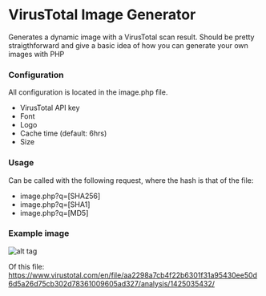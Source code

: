 # VirusTotal Image Generator
Generates a dynamic image with a VirusTotal scan result.
Should be pretty straigthforward and give a basic idea of how you can generate your own images with PHP

### Configuration
All configuration is located in the image.php file.
- VirusTotal API key
- Font
- Logo
- Cache time (default: 6hrs)
- Size

### Usage
Can be called with the following request, where the hash is that of the file:
- image.php?q=[SHA256]
- image.php?q=[SHA1]
- image.php?q=[MD5]

### Example image
![alt tag](http://i.imgur.com/jqAcK6S.png)

Of this file:
https://www.virustotal.com/en/file/aa2298a7cb4f22b6301f31a95430ee50d6d5a26d75cb302d78361009605ad327/analysis/1425035432/
